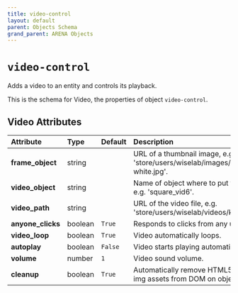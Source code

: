 ```yaml
---
title: video-control
layout: default
parent: Objects Schema
grand_parent: ARENA Objects
---
```


<!--CAUTION: This file is autogenerated from https://github.com/arenaxr/arena-schemas. Changes made here may be overwritten.-->


`video-control`
===============


Adds a video to an entity and controls its playback.

This is the schema for Video, the properties of object `video-control`.

Video Attributes
-----------------

|Attribute|Type|Default|Description|Required|
| :--- | :--- | :--- | :--- | :--- |
|**frame_object**|string||URL of a thumbnail image, e.g. 'store/users/wiselab/images/conix-face-white.jpg'.|Yes|
|**video_object**|string||Name of object where to put the video, e.g. 'square_vid6'.|Yes|
|**video_path**|string||URL of the video file, e.g. 'store/users/wiselab/videos/kungfu.mp4'.|Yes|
|**anyone_clicks**|boolean|```True```|Responds to clicks from any user.|No|
|**video_loop**|boolean|```True```|Video automatically loops.|No|
|**autoplay**|boolean|```False```|Video starts playing automatically.|No|
|**volume**|number|```1```|Video sound volume.|No|
|**cleanup**|boolean|```True```|Automatically remove HTML5 video and img assets from DOM on object removal.|No|
